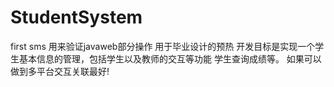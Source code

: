 # StudentSystem
first sms
用来验证javaweb部分操作
用于毕业设计的预热
开发目标是实现一个学生基本信息的管理，包括学生以及教师的交互等功能
学生查询成绩等。
如果可以做到多平台交互关联最好!
